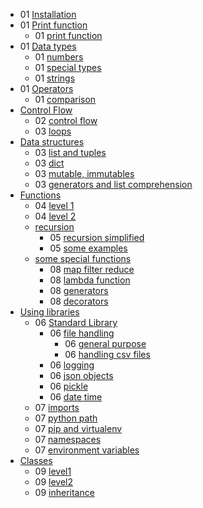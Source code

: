 - 01 [Installation](./Day_0.py)
- 01 [Print function](./Print_function)
    - 01 [print function](./Print_function/01_print_func.py)
- 01 [Data types](./Data%20Types)
    - 01 [numbers](./Data%20Types/01_numbers.py)
    - 01 [special types](./Data%20Types/01_Special_Types.py)
    - 01 [strings](./Data%20Types/01_strings.py)
- 01 [Operators](./Operators)
    - 01 [comparison](./Operators/01_comparison_operators.py)
- [Control Flow](./Control%20Flow)
    - 02 [control flow](./Control%20Flow/02_control_flow.py)
    - 03 [loops](./Control%20Flow/03_loops.py)
- [Data structures](./data_structures_in_python)
    - 03 [list and tuples](./data_structures_in_python/03_list_tuple.py)
    - 03 [dict](./data_structures_in_python/03_dict.py)
    - 03 [mutable, immutables](./data_structures_in_python/03_mutable_immutable_types.py)
    - 03 [generators and list comprehension](./data_structures_in_python/03_generators_list_comprehension.py)
- [Functions](./Functions)
    - 04 [level 1](./Functions/04_functions_level_1.py)
    - 04 [level 2](./Functions/04_functions_level_2.py)
    - [recursion](./Functions/recursion)
        - 05 [recursion simplified](./Functions/recursion/05_recursion_simplified.py)
        - 05 [some examples](./Functions/recursion/05_someexamples.py)
    - [some special functions](./Functions/some_special_functions)
        - 08 [map filter reduce](./Functions/some_special_functions/08_map_filter_reduce.py)
        - 08 [lambda function](./Functions/some_special_functions/08_lambdafunction.py)
        - 08 [generators](./Functions/some_special_functions/08_generators.py)
        - 08 [decorators](./Functions/some_special_functions/08_decorators.py)
- [Using libraries](./using%20libraries)
    - 06 [Standard Library](./using%20libraries/some_python_standard_libraries)
        - 06 [file handling](./using%20libraries/some_python_standard_libraries/06_filehandling)
            - 06 [general purpose](./using%20libraries/some_python_standard_libraries/06_filehandling/general%20purpose/06_generalpurposefilehandling.py)
            - 06 [handling csv files](./using%20libraries/some_python_standard_libraries/06_filehandling/handlingcsvfiles/06_csvandexcelfileops.py)
        - 06 [logging](./using%20libraries/some_python_standard_libraries/06_logging/06_logging.py)
        - 06 [json objects](./using%20libraries/some_python_standard_libraries/jsonobjects/06_jsonfiles.py)
        - 06 [pickle](./using%20libraries/some_python_standard_libraries/pickle/06_picklefiles.py)
        - 06 [date time](./using%20libraries/some_python_standard_libraries/06_datesinpython.py)
    - 07 [imports](./using%20libraries/testImport/)
    - 07 [python path](./using%20libraries/testing_pythonpath/outer.py)
    - 07 [pip and virtualenv](./using%20libraries/07_pip_and_virtualenv.py)
    - 07 [namespaces](./using%20libraries/07_namespaces.py)
    - 07 [environment variables](./using%20libraries/07_EnvironmentVariables.py)
- [Classes](./classes)
    - 09 [level1](./classes/09_classes_level1.py)
    - 09 [level2](./classes/09_classes_level2.py)
    - 09 [inheritance](./classes/09_inheritance.py)



